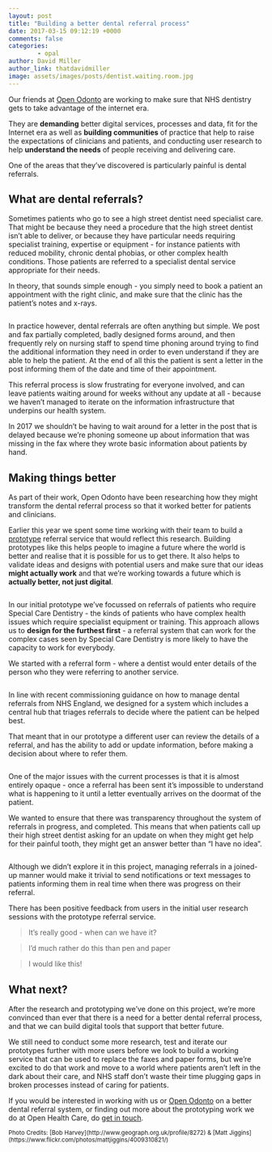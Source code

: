 ```yaml
---
layout: post
title: "Building a better dental referral process"
date: 2017-03-15 09:12:19 +0000
comments: false
categories:
        - opal
author: David Miller
author_link: thatdavidmiller
image: assets/images/posts/dentist.waiting.room.jpg
---
```

Our friends at [Open Odonto](http://openodonto.org/) are working to make sure that NHS dentistry gets to take advantage of the internet era.

They are **demanding** better digital services, processes and data, fit for the Internet era as well as **building communities** of practice that help to raise the expectations of clinicians and patients, and conducting user research to help **understand the needs** of people receiving and delivering care.

One of the areas that they’ve discovered is particularly painful is dental referrals.

## What are dental referrals?

Sometimes patients who go to see a high street dentist need specialist care. That might be because they need a procedure that the high street dentist isn’t able to deliver, or because they have particular needs requiring specialist training, expertise or equipment - for instance patients with reduced mobility, chronic dental phobias, or other complex health conditions. Those patients are referred to a specialist dental service appropriate for their needs.

In theory, that sounds simple enough - you simply need to book a patient an appointment with the right clinic, and make sure that the clinic has the patient’s notes and x-rays.

<div class="post-thumb">
  <img class="img-responsive" src="/assets/images/posts/fax.typewriter.jpg" alt="" />
</div><!--//post-thumb-->

In practice however, dental referrals are often anything but simple. We post and fax partially completed, badly designed forms around, and then frequently rely on nursing staff to spend time phoning around trying to find the additional information they need in order to even understand if they are able to help the patient. At the end of all this the patient is sent a letter in the
post informing them of the date and time of their appointment.

This referral process is slow frustrating for everyone involved, and can leave patients waiting around for weeks without any update at all - because we haven’t managed to iterate on the information infrastructure that underpins our health system.

In 2017 we shouldn’t be having to wait around for a letter in the post that is delayed because we’re phoning someone up about information that was missing in the fax where they wrote basic information about patients by hand.

## Making things better

As part of their work, Open Odonto have been researching how they might transform the dental referral process so that it worked better for patients and clinicians.

Earlier this year we spent some time working with their team to build a [prototype](https://github.com/odonto/odonto-rms) referral service that would reflect this research. Building prototypes like this helps people to imagine a future where the world is better and realise that it is possible for us to get there. It also helps to validate ideas and designs with potential users and make sure that our ideas **might actually work** and that we’re working towards a future which is **actually better, not just digital**.


<div class="post-thumb">
  <center>
    <img class="img-responsive bordered" src="/assets/images/posts/odonto.menu.png" alt="" />
  </center>
</div><!--//post-thumb-->

In our initial prototype we’ve focussed on referrals of patients who require Special Care Dentistry - the kinds of patients who have complex health issues which require specialist equipment or training. This approach allows us to **design for the furthest first** - a referral system that can work for the complex cases seen by Special Care Dentistry is more likely to have the capacity to work for everybody.

We started with a referral form - where a dentist would enter details of the person who they were referring to another service.

<div class="post-thumb bordered">
  <img class="img-responsive" src="/assets/images/posts/odonto.referral.png" alt="" />
</div><!--//post-thumb-->

In line with recent commissioning guidance on how to manage dental referrals from NHS England, we designed for a system which includes a central hub that triages referrals to decide where the patient can be helped best.

That meant that in our prototype a different user can review the details of a referral, and has the ability to add or update information, before making a decision about where to refer them.

<div class="post-thumb bordered">
  <img class="img-responsive" src="/assets/images/posts/odonto.detail.png" alt="" />
</div><!--//post-thumb-->

One of the major issues with the current processes is that it is almost entirely opaque - once a referral has been sent it’s impossible to understand what is happening to it until a letter eventually arrives on the doormat of the patient.

We wanted to ensure that there was transparency throughout the system of referrals in progress, and completed. This means that when patients call up their high street dentist asking for an update on when they might get help for their painful tooth, they might get an answer better than “I have no idea”.

<div class="post-thumb bordered">
  <img class="img-responsive" src="/assets/images/posts/odonto.progress.png" alt="" />
</div><!--//post-thumb-->

Although we didn’t explore it in this project, managing referrals in a joined-up manner would make it trivial to send notifications or text messages to patients informing them in real time when there was progress on their referral.

There has been positive feedback from users in the initial user research sessions with the prototype referral service.

<blockquote>
    <p class="lead">
    It’s really good - when can we have it?
    </p>
</blockquote>

<blockquote>
    <p class="lead">
    I’d much rather do this than pen and paper
    </p>
</blockquote>

<blockquote>
    <p class="lead">
    I would like this!
    </p>
</blockquote>

## What next?

After the research and prototyping we’ve done on this project, we’re more convinced than ever that there is a need for a better dental referral process, and that we can build digital tools that support that better future.

We still need to conduct some more research, test and iterate our prototypes further with more users before we look to build a working service that can be used to replace the faxes and paper forms, but we’re excited to do that work and move to a world where patients aren’t left in the dark about their care, and NHS staff don’t waste their time plugging gaps in broken processes instead of caring for patients.

If you would be interested in working with us or [Open Odonto](http://openodonto.org/) on a better dental referral system, or finding out more about the prototyping work we do at Open Health Care, do
[get in touch](mailto:hello@openhealthcare.org.uk).


<small>
Photo Credits:
[Bob Harvey](http://www.geograph.org.uk/profile/8272) &
[Matt Jiggins](https://www.flickr.com/photos/mattjiggins/4009310821/)
</small>
